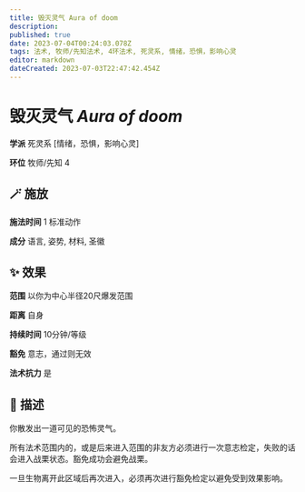 ```yaml
---
title: 毁灭灵气 Aura of doom
description: 
published: true
date: 2023-07-04T00:24:03.078Z
tags: 法术, 牧师/先知法术, 4环法术, 死灵系, 情绪，恐惧，影响心灵
editor: markdown
dateCreated: 2023-07-03T22:47:42.454Z
---
```


# **毁灭灵气** *Aura of doom*

**学派** 死灵系 \[情绪，恐惧，影响心灵\] 

**环位** 牧师/先知 4

## 🪄 施放

**施法时间** 1 标准动作

**成分** 语言, 姿势, 材料, 圣徽

## ✨ 效果  

**范围** 以你为中心半径20尺爆发范围

**距离** 自身  

**持续时间** 10分钟/等级 

**豁免** 意志，通过则无效

**法术抗力** 是

## 📖 描述

你散发出一道可见的恐怖灵气。

所有法术范围内的，或是后来进入范围的非友方必须进行一次意志检定，失败的话会进入战栗状态。豁免成功会避免战栗。

一旦生物离开此区域后再次进入，必须再次进行豁免检定以避免受到效果影响。
    